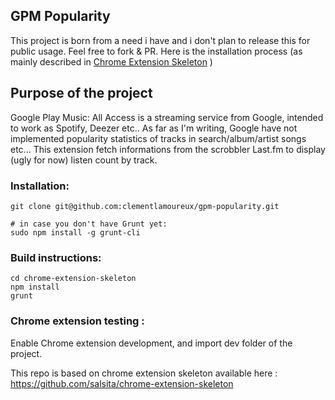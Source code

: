 ## GPM Popularity

This project is born from a need i have and i don't plan to release this for public usage. Feel free to fork & PR.
Here is the installation process (as mainly described in [Chrome Extension Skeleton](https://github.com/salsita/chrome-extension-skeleton) ) 

## Purpose of the project

Google Play Music: All Access is a streaming service from Google, intended to work as Spotify, Deezer etc.. As far as I'm writing, Google have not implemented popularity statistics of tracks in search/album/artist songs etc... This extension fetch informations from the scrobbler Last.fm to display (ugly for now) listen count by track.

### Installation:

    git clone git@github.com:clementlamoureux/gpm-popularity.git
    
    # in case you don't have Grunt yet:
    sudo npm install -g grunt-cli

### Build instructions:

    cd chrome-extension-skeleton
    npm install
    grunt

### Chrome extension testing : 

Enable Chrome extension development, and import dev folder of the project.

This repo is based on chrome extension skeleton available here : 
https://github.com/salsita/chrome-extension-skeleton